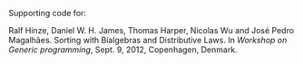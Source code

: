 Supporting code for:

Ralf Hinze, Daniel W. H. James, Thomas Harper, Nicolas Wu and José
Pedro Magalhães. Sorting with Bialgebras and Distributive Laws. In
_Workshop on Generic programming_, Sept. 9, 2012, Copenhagen, Denmark.
